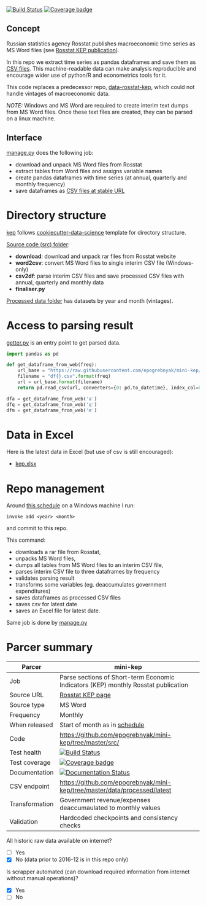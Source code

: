 [![Build Status](https://travis-ci.org/mini-kep/parser-rosstat-kep.svg?branch=master)](https://travis-ci.org/mini-kep/parser-rosstat-kep)
[![Coverage badge](https://codecov.io/gh/mini-kep/parser-rosstat-kep/branch/master/graphs/badge.svg)](https://codecov.io/gh/mini-kep/parser-rosstat-kep)


Concept
-------

Russian statistics agency Rosstat publishes macroeconomic time series as MS Word files (see [Rosstat KEP publication][Rosstat]). 

In this repo we extract time series as pandas dataframes and save them as [CSV files][backend]. This machine-readable data can make analysis reproducible and encourage wider use of python/R and econometrics tools for it. 

This code replaces a predecessor repo, [data-rosstat-kep](https://github.com/epogrebnyak/data-rosstat-kep), which could not handle vintages of macroeconomic data. 

*NOTE:* Windows and MS Word are required to create interim text dumps from MS Word files. Оnce these text files are created, they can be parsed on a linux machine.

Interface 
---------
[manage.py](https://github.com/mini-kep/parser-rosstat-kep/blob/master/src/manage.py) does the following job:
- download and unpack MS Word files from Rosstat
- extract tables from Word files and assigns variable names
- create pandas dataframes with time series (at annual, quarterly and monthly frequency) 
- save dataframes as [CSV files at stable URL][backend] 

[kep]: https://github.com/mini-kep/parser-rosstat-kep
[Rosstat]: http://www.gks.ru/wps/wcm/connect/rosstat_main/rosstat/ru/statistics/publications/catalog/doc_1140080765391
[backend]: https://github.com/mini-kep/parser-rosstat-kep/tree/master/data/processed/latest


# Directory structure

[kep] follows [cookiecutter-data-science](https://github.com/drivendata/cookiecutter-data-science) template for 
directory structure. 

[Source code (src) folder](https://github.com/mini-kep/parser-rosstat-kep/tree/master/src):
   - **download**: download and unpack rar files from Rosstat website
   - **word2csv**: convert MS Word files to single interim CSV file (Windows-only)
   - **csv2df**: parse interim CSV files and save processed CSV files with annual, quarterly and monthly data
   - **finaliser.py** 

[Processed data folder](https://github.com/mini-kep/parser-rosstat-kep/tree/master/data/processed)
has datasets by year and month (vintages).


# Access to parsing result

[getter.py](https://github.com/mini-kep/parser-rosstat-kep/blob/master/src/getter.py) 
is an entry point to get parsed data.

```python
import pandas as pd

def get_dataframe_from_web(freq):
    url_base = "https://raw.githubusercontent.com/epogrebnyak/mini-kep/master/data/processed/latest/{}"
    filename = "df{}.csv".format(freq)
    url = url_base.format(filename)
    return pd.read_csv(url, converters={0: pd.to_datetime}, index_col=0)

dfa = get_dataframe_from_web('a')
dfq = get_dataframe_from_web('q')
dfm = get_dataframe_from_web('m')
```

# Data in Excel

 Here is the latest data in Excel (but use of csv is still encouraged): 
 
 - [kep.xlsx](https://github.com/epogrebnyak/mini-kep/blob/master/output/kep.xlsx?raw=true)
  
# Repo management

Around [this schedule](http://www.gks.ru/gis/images/graf-oper2017.htm) on a Windows machine I run:   

```
invoke add <year> <month>
```

and commit to this repo.

This command:
- downloads a rar file from Rosstat, 
- unpacks MS Word files, 
- dumps all tables from MS Word files to an interim CSV file, 
- parses interim CSV file to three dataframes by frequency 
- validates parsing result
- transforms some variables (eg. deaccumulates government expenditures)
- saves dataframes as processed CSV files
- saves csv for latest date
- saves an Excel file for latest date.

Same job is done by [manage.py](https://github.com/mini-kep/parser-rosstat-kep/blob/master/src/manage.py)

# Parcer summary

Parcer              |  mini-kep 
--------------------|----------------------------------------
Job                 |  Parse sections of Short-term Economic Indicators (KEP) monthly Rosstat publication 
Source URL          |  [Rosstat KEP page](http://www.gks.ru/wps/wcm/connect/rosstat_main/rosstat/ru/statistics/publications/catalog/doc_1140080765391)
Source type         |  MS Word  <!-- Word, Excel, CSV, HTML, XML, API, other -->
Frequency           |  Monthly
When released       |  Start of month as in [schedule](http://www.gks.ru/gis/images/graf-oper2017.htm) 
Code                | <https://github.com/epogrebnyak/mini-kep/tree/master/src/>
Test health         | [![Build Status](https://travis-ci.org/mini-kep/parser-rosstat-kep.svg?branch=master)](https://travis-ci.org/mini-kep/parser-rosstat-kep)
Test coverage       |  [![Coverage badge](https://codecov.io/gh/mini-kep/parser-rosstat-kep/branch/master/graphs/badge.svg)](https://codecov.io/gh/mini-kep/parser-rosstat-kep)
Documentation       |  [![Documentation Status](https://readthedocs.org/projects/mini-kep-parcer-for-rosstat-kep-publication/badge/?version=latest)](http://mini-kep-parcer-for-rosstat-kep-publication.readthedocs.io/en/latest/?badge=latest)
CSV endpoint        | <https://github.com/epogrebnyak/mini-kep/tree/master/data/processed/latest>
Transformation      |  Government revenue/expenses deaccumaulated to monthly values 
Validation          |  Hardcoded checkpoints and consistency checks 


All historic raw data available on internet? 
- [ ] Yes
- [x] No (data prior to 2016-12 is in this repo only)  

Is scrapper automated (can download required information from internet  without manual operations)? 
- [x] Yes
- [ ] No 
